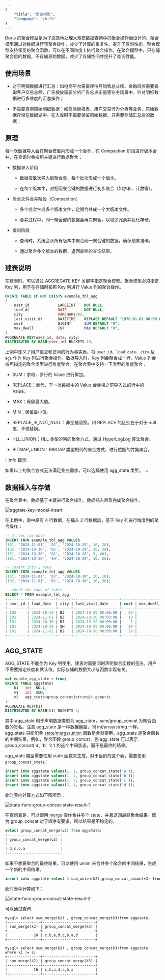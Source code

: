 ```yaml
---
{
    "title": "聚合模型",
    "language": "zh-CN"
}
---
```


<!--
Licensed to the Apache Software Foundation (ASF) under one
or more contributor license agreements.  See the NOTICE file
distributed with this work for additional information
regarding copyright ownership.  The ASF licenses this file
to you under the Apache License, Version 2.0 (the
"License"); you may not use this file except in compliance
with the License.  You may obtain a copy of the License at

  http://www.apache.org/licenses/LICENSE-2.0

Unless required by applicable law or agreed to in writing,
software distributed under the License is distributed on an
"AS IS" BASIS, WITHOUT WARRANTIES OR CONDITIONS OF ANY
KIND, either express or implied.  See the License for the
specific language governing permissions and limitations
under the License.
-->

Doris 的聚合模型是为了高效地处理大规模数据查询中的聚合操作而设计的。聚合模型通过对数据进行预聚合操作，减少了计算的重复性，提升了查询性能。聚合模型支持常见的聚合函数，可以在不同粒度上执行聚合操作。在聚合模型中，只存储聚合后的数据，不存储原始数据，减少了存储空间并提升了查询性能。

## 使用场景

* 对于明细数据进行汇总：如电商平台需要评估月销售总业绩、金融风控需要查询客户交易总额、广告投放需要分析广告总点击量等业务场景中，针对明细数据进行多维度的汇总操作；

* 不需要查询原始明细数据：如驾驶舱报表、用户交易行为分析等业务，原始数据存储在数据湖中，在入库时不需要保留原始数据，只需要存储汇总后的数据；

## 原理

每一次数据导入会在聚合模型内形成一个版本，在 Compaction 阶段进行版本合并，在查询时会按照主键进行数据聚合：

* 数据导入阶段

  * 数据按批次导入到聚合表，每个批次形成一个版本。

  * 在每个版本中，对相同聚合键的数据进行初步聚合（如求和、计数等）。

* 后台文件合并阶段（Compaction）

  * 多个批次生成多个版本文件，定期合并成一个大版本文件。

  * 合并过程中，同一聚合键的数据会再次聚合，以减少冗余并优化存储。

* 查询阶段

  * 查询时，系统会从所有版本中聚合同一聚合键的数据，确保结果准确。

  * 通过聚合多个版本的数据，返回最终的查询结果。

## 建表说明

在建表时，可以通过 AGGREGATE KEY 关键字指定聚合模型。聚合模型必须指定 Key 列，用于在存储时按照 Key 列进行 Value 列的聚合操作。

```sql
CREATE TABLE IF NOT EXISTS example_tbl_agg
(
    user_id             LARGEINT    NOT NULL,
    load_dt             DATE        NOT NULL,
    city                VARCHAR(20),
    last_visit_dt       DATETIME    REPLACE DEFAULT "1970-01-01 00:00:00",
    cost                BIGINT      SUM DEFAULT "0",
    max_dwell           INT         MAX DEFAULT "0",
)
AGGREGATE KEY(user_id, date, city)
DISTRIBUTED BY HASH(user_id) BUCKETS 10;
```

上例中定义了用户信息和访问的行为事实表，将 `user_id`、`load_date`、`city` 及 `age` 作为 Key 列进行聚合操作。数据导入时，Key 列会聚合成一行，Value 列会按照指定的聚合类型进行维度聚合。在聚合表中支持一下类型的维度聚合：

* SUM：求和，多行的 Value 进行累加。

* REPLACE：替代，下一批数据中的 Value 会替换之前导入过的行中的 Value。

* MAX：保留最大值。

* MIN：保留最小值。

* REPLACE_IF_NOT_NULL：非空值替换。和 REPLACE 的区别在于对于 null 值，不做替换。

* HLL_UNION：HLL 类型的列的聚合方式，通过 HyperLogLog 算法聚合。

* BITMAP_UNION：BIMTAP 类型的列的聚合方式，进行位图的并集聚合。

:::info 提示:

如果以上的聚合方式无法满足业务需求，可以选择使用 agg_state 类型。
:::

## 数据插入与存储

在聚合表中，数据基于主键进行聚合操作。数据插入后及完成聚合操作。

![aggrate-key-model-insert](/images/table-desigin/aggrate-key-model-insert.png)

在上例中，表中原有 4 行数据，在插入 2 行数据后，基于 Key 列进行维度列的聚合操作：

```sql
-- 4 rows raw data
INSERT INTO example_tbl_agg VALUES
(101, '2024-11-01', 'BJ', '2024-10-29', 10, 20),
(102, '2024-10-30', 'BJ', '2024-10-29', 20, 20),
(101, '2024-10-30', 'BJ', '2024-10-28', 5, 40),
(101, '2024-10-30', 'SH', '2024-10-29', 10, 20);

-- insert into 2 rows
INSERT INTO example_tbl_agg VALUES
(101, '2024-11-01', 'BJ', '2024-10-30', 20, 10),
(102, '2024-11-01', 'BJ', '2024-10-30', 10, 30);

-- check the rows of table
SELECT * FROM example_tbl_agg;
+---------+------------+------+---------------------+------+----------------+
| user_id | load_date  | city | last_visit_date     | cost | max_dwell_time |
+---------+------------+------+---------------------+------+----------------+
| 102     | 2024-10-30 | BJ   | 2024-10-29 00:00:00 |   20 |             20 |
| 102     | 2024-11-01 | BJ   | 2024-10-30 00:00:00 |   10 |             30 |
| 101     | 2024-10-30 | BJ   | 2024-10-28 00:00:00 |    5 |             40 |
| 101     | 2024-10-30 | SH   | 2024-10-29 00:00:00 |   10 |             20 |
| 101     | 2024-11-01 | BJ   | 2024-10-30 00:00:00 |   30 |             20 |
+---------+------------+------+---------------------+------+----------------+
```

## AGG_STATE

AGG_STATE 不能作为 Key 列使用，建表时需要同时声明聚合函数的签名。用户不需要指定长度和默认值。实际存储的数据大小与函数实现有关。

```sql
set enable_agg_state = true;
CREATE TABLE aggstate(
    k1   int  NULL,
    v1   int  SUM,
    v2   agg_state<group_concat(string)> generic
)
AGGREGATE KEY(k1)
DISTRIBUTED BY HASH(k1) BUCKETS 3;
```

其中 agg_state 用于声明数据类型为 agg_state，sum/group_concat 为聚合函数的签名。注意 agg_state 是一种数据类型，同 int/array/string 一样。agg_state 只能配合 [state](../../sql-manual/sql-functions/combinators/state)/[merge](../../sql-manual/sql-functions/combinators/merge)/[union](../../sql-manual/sql-functions/combinators/union) 函数组合器使用。agg_state 是聚合函数的中间结果，例如，聚合函数 group_concat，则 agg_state 可以表示 group_concat('a', 'b', 'c') 的这个中间状态，而不是最终的结果。

agg_state 类型需要使用 state 函数来生成，对于当前的这个表，需要使用 `group_concat_state`：

```sql
insert into aggstate values(1, 1, group_concat_state('a'));
insert into aggstate values(1, 2, group_concat_state('b'));
insert into aggstate values(1, 3, group_concat_state('c'));
insert into aggstate values(2, 4, group_concat_state('d'));
```

此时表内计算方式如下图所示：

![state-func-group-concat-state-result-1](/images/table-desigin/state-func-group-concat-state-result-1.png)

在查询表是，可以使用 [merge](../../sql-manual/sql-functions/combinators/merge/) 操作合并多个 state，并且返回最终聚合结果。因为 group_concat 对于顺序有要求，所以结果是不稳定的。

```sql
select group_concat_merge(v2) from aggstate;
+------------------------+
| group_concat_merge(v2) |
+------------------------+
| d,c,b,a                |
+------------------------+
```

如果不想要聚合的最终结果，可以使用 union 来合并多个聚合的中间结果，生成一个新的中间结果。

```sql
insert into aggstate select 3,sum_union(k2),group_concat_union(k3) from aggstate;
```

此时表中计算如下：

![state-func-group-concat-state-result-2](/images/table-desigin/state-func-group-concat-state-result-2.png)

可以通过查询

```plain&#x20;text
mysql> select sum_merge(k2) , group_concat_merge(k3)from aggstate;
+---------------+------------------------+
| sum_merge(k2) | group_concat_merge(k3) |
+---------------+------------------------+
|            20 | c,b,a,d,c,b,a,d        |
+---------------+------------------------+

mysql> select sum_merge(k2) , group_concat_merge(k3)from aggstate where k1 != 2;
+---------------+------------------------+
| sum_merge(k2) | group_concat_merge(k3) |
+---------------+------------------------+
|            16 | c,b,a,d,c,b,a          |
+---------------+------------------------+
```

